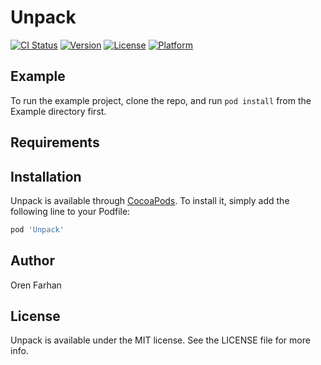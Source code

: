 # Unpack

[![CI Status](http://img.shields.io/travis/oreninit/Unpack.svg?style=flat)](https://travis-ci.org/oreninit/Unpack)
[![Version](https://img.shields.io/cocoapods/v/Unpack.svg?style=flat)](http://cocoapods.org/pods/Unpack)
[![License](https://img.shields.io/cocoapods/l/Unpack.svg?style=flat)](http://cocoapods.org/pods/Unpack)
[![Platform](https://img.shields.io/cocoapods/p/Unpack.svg?style=flat)](http://cocoapods.org/pods/Unpack)

## Example

To run the example project, clone the repo, and run `pod install` from the Example directory first.

## Requirements

## Installation

Unpack is available through [CocoaPods](http://cocoapods.org). To install
it, simply add the following line to your Podfile:

```ruby
pod 'Unpack'
```

## Author

Oren Farhan

## License

Unpack is available under the MIT license. See the LICENSE file for more info.
